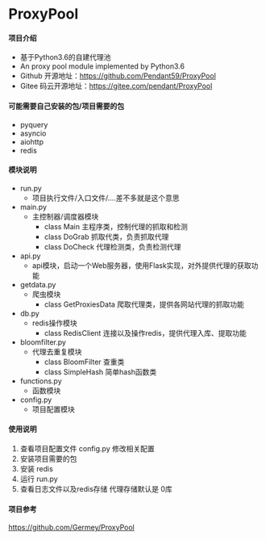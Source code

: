 # ProxyPool

#### 项目介绍
- 基于Python3.6的自建代理池
- An proxy pool module implemented by Python3.6
- Github 开源地址：https://github.com/Pendant59/ProxyPool
- Gitee 码云开源地址：https://gitee.com/pendant/ProxyPool

#### 可能需要自己安装的包/项目需要的包
- pyquery
- asyncio
- aiohttp
- redis

#### 模块说明

- run.py
	- 项目执行文件/入口文件/....差不多就是这个意思
- main.py
	- 主控制器/调度器模块
		- class Main 主程序类，控制代理的抓取和检测
		- class DoGrab 抓取代类，负责抓取代理
		- class DoCheck 代理检测类，负责检测代理
- api.py
	- api模块，启动一个Web服务器，使用Flask实现，对外提供代理的获取功能
- getdata.py
	- 爬虫模块
		- class GetProxiesData 爬取代理类，提供各网站代理的抓取功能
- db.py
	- redis操作模块
		- class RedisClient 连接以及操作redis，提供代理入库、提取功能
- bloomfilter.py
	- 代理去重复模块
		- class BloomFilter 查重类
		- class SimpleHash 简单hash函数类
- functions.py
	- 函数模块
- config.py
	- 项目配置模块

#### 使用说明

1. 查看项目配置文件 config.py 修改相关配置
2. 安装项目需要的包
3. 安装 redis
4. 运行 run.py
5. 查看日志文件以及redis存储 代理存储默认是 0库


#### 项目参考
https://github.com/Germey/ProxyPool
